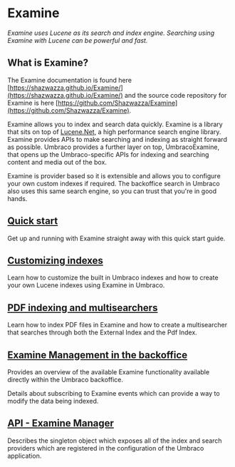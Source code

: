 # Examine

_Examine uses Lucene as its search and index engine. Searching using Examine with Lucene can be powerful and fast._

## What is Examine?

The Examine documentation is found here [https://shazwazza.github.io/Examine/](https://shazwazza.github.io/Examine/) and the source code repository for Examine is here [https://github.com/Shazwazza/Examine](https://github.com/Shazwazza/Examine).

Examine allows you to index and search data quickly. Examine is a library that sits on top of [Lucene.Net](https://lucenenet.apache.org/), a high performance search engine library. Examine provides APIs to make searching and indexing as straight forward as possible. Umbraco provides a further layer on top, UmbracoExamine, that opens up the Umbraco-specific APIs for indexing and searching content and media out of the box.

Examine is provider based so it is extensible and allows you to configure your own custom indexes if required. The backoffice search in Umbraco also uses this same search engine, so you can trust that you're in good hands.

## [Quick start](quick-start.md)

Get up and running with Examine straight away with this quick start guide.

## [Customizing indexes](indexing.md)

Learn how to customize the built in Umbraco indexes and how to create your own Lucene indexes using Examine in Umbraco.

## [PDF indexing and multisearchers](pdfindex-multisearcher.md)

Learn how to index PDF files in Examine and how to create a multisearcher that searches through both the External Index and the Pdf Index.

## [Examine Management in the backoffice](examine-management.md)

Provides an overview of the available Examine functionality available directly within the Umbraco backoffice.

Details about subscribing to Examine events which can provide a way to modify the data being indexed.

## [API - Examine Manager](examine-manager.md)

Describes the singleton object which exposes all of the index and search providers which are registered in the configuration of the Umbraco application.
